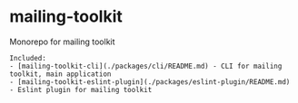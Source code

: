 # mailing-toolkit
Monorepo for mailing toolkit
```
Included:
- [mailing-toolkit-cli](./packages/cli/README.md) - CLI for mailing toolkit, main application
- [mailing-toolkit-eslint-plugin](./packages/eslint-plugin/README.md) - Eslint plugin for mailing toolkit
